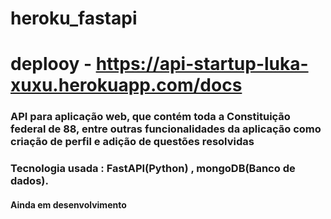 # heroku_fastapi
# deplooy - https://api-startup-luka-xuxu.herokuapp.com/docs

### API para aplicação web, que contém toda a Constituição federal de 88, entre outras funcionalidades da aplicação como criação de perfil e adição de questões resolvidas
### Tecnologia usada : FastAPI(Python) , mongoDB(Banco de dados).
#### Ainda em desenvolvimento
